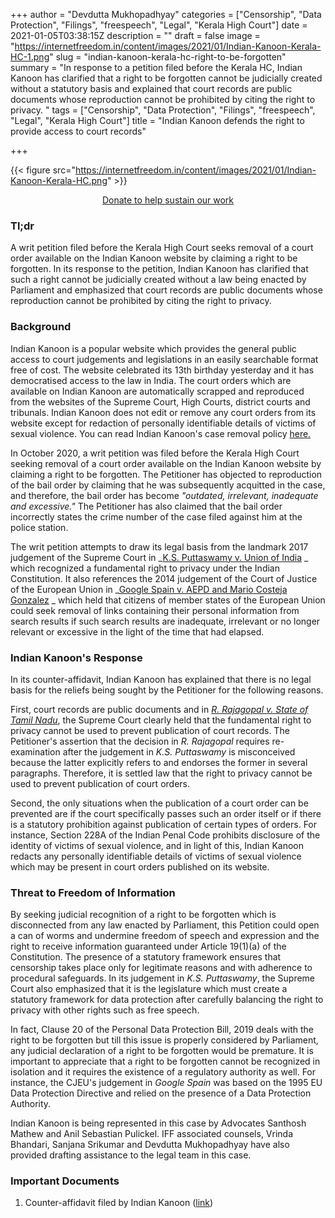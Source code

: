 +++
author = "Devdutta Mukhopadhyay"
categories = ["Censorship", "Data Protection", "Filings", "freespeech", "Legal", "Kerala High Court"]
date = 2021-01-05T03:38:15Z
description = ""
draft = false
image = "https://internetfreedom.in/content/images/2021/01/Indian-Kanoon-Kerala-HC-1.png"
slug = "indian-kanoon-kerala-hc-right-to-be-forgotten"
summary = "In response to a petition filed before the Kerala HC, Indian Kanoon has clarified that a right to be forgotten cannot be judicially created without a statutory basis and explained that court records are public documents whose reproduction cannot be prohibited by citing the right to privacy. "
tags = ["Censorship", "Data Protection", "Filings", "freespeech", "Legal", "Kerala High Court"]
title = "Indian Kanoon defends the right to provide access to court records"

+++


{{< figure src="https://internetfreedom.in/content/images/2021/01/Indian-Kanoon-Kerala-HC.png" >}}

<div style="text-align:center;">
    <a href="https://internetfreedom.in/donate/" class="button">Donate to help sustain our work</a>
</div>

### Tl;dr

A writ petition filed before the Kerala High Court seeks removal of a court order available on the Indian Kanoon website by claiming a right to be forgotten. In its response to the petition, Indian Kanoon has clarified that such a right cannot be judicially created without a law being enacted by Parliament and emphasized that court records are public documents whose reproduction cannot be prohibited by citing the right to privacy.

### Background

Indian Kanoon is a popular website which provides the general public access to court judgements and legislations in an easily searchable format free of cost. The website celebrated its 13th birthday yesterday and it has democratised access to the law in India. The court orders  which are available on Indian Kanoon are automatically scrapped and reproduced from the websites of the Supreme Court, High Courts, district courts and tribunals. Indian Kanoon does not edit or remove any court orders from its website except for redaction of personally identifiable details of victims of sexual violence. You can read Indian Kanoon's case removal policy [here.](https://indiankanoon.org/court_case_online.html)

In October 2020, a writ petition was filed before the Kerala High Court seeking removal of a court order available on the Indian Kanoon website by claiming a right to be forgotten. The Petitioner has objected to reproduction of the bail order by claiming that he was subsequently acquitted in the case, and therefore, the bail order has become _"outdated, irrelevant, inadequate and excessive."_ The Petitioner has also claimed that the bail order incorrectly states the crime number of the case filed against him at the police station.

The writ petition attempts to draw its legal basis from the landmark 2017 judgement of the Supreme Court in  _[K.S. Puttaswamy v. Union of India](https://indiankanoon.org/doc/91938676/) _ which recognized a fundamental right to privacy under the Indian Constitution. It also references the 2014 judgement of the Court of Justice of the European Union in  _[Google Spain v. AEPD and Mario Costeja Gonzalez](http://curia.europa.eu/juris/document/document.jsf;jsessionid=0981A654FAC5FD0562DF190F0E33FAF5?text=&docid=152065&pageIndex=0&doclang=EN&mode=lst&dir=&occ=first&part=1&cid=22011009) _ which held that citizens of member states of the European Union could seek removal of links containing their personal information from search results if such search results are inadequate, irrelevant or no longer relevant or excessive in the light of the time that had elapsed.

### Indian Kanoon's Response

In its counter-affidavit, Indian Kanoon has explained that there is no legal basis for the reliefs being sought by the Petitioner for the following reasons.

First, court records are public documents and in [_R. Rajagopal v. State of Tamil Nadu_](https://indiankanoon.org/doc/501107/), the Supreme Court clearly held that the fundamental right to privacy cannot be used to prevent publication of court records. The Petitioner's assertion that the decision in _R. Rajagopal_ requires re-examination after the judgement in _K.S. Puttaswamy_ is misconceived because the latter explicitly refers to and endorses the former in several paragraphs. Therefore, it is settled law that the right to privacy cannot be used to prevent publication of court orders.

Second, the only situations when the publication of a court order can be prevented are if the court specifically passes such an order itself or if there is a statutory prohibition against publication of certain types of orders. For instance, Section 228A of the Indian Penal Code prohibits disclosure of the identity of victims of sexual violence, and in light of this, Indian Kanoon redacts any personally identifiable details of victims of sexual violence which may be present in court orders published on its website.

### Threat to Freedom of Information

By seeking judicial recognition of a right to be forgotten which is disconnected from any law enacted by Parliament, this Petition could open a can of worms and undermine freedom of speech and expression and the right to receive information guaranteed under Article 19(1)(a) of the Constitution. The presence of a statutory framework ensures that censorship takes place only for legitimate reasons and with adherence to procedural safeguards. In its judgement in _K.S. Puttaswamy_, the Supreme Court also emphasized that it is the legislature which must create a statutory framework for data protection after carefully balancing the right to privacy with other rights such as free speech.

In fact, Clause 20 of the Personal Data Protection Bill, 2019 deals with the right to be forgotten but till this issue is properly considered by Parliament, any judicial declaration of a right to be forgotten would be premature. It is important to appreciate that a right to be forgotten cannot be recognized in isolation and it requires the existence of a regulatory authority as well. For instance, the CJEU's judgement in _Google Spain_ was based on the 1995 EU Data Protection Directive and relied on the presence of a Data Protection Authority.

Indian Kanoon is being represented in this case by Advocates Santhosh Mathew and Anil Sebastian Pulickel. IFF associated counsels, Vrinda Bhandari, Sanjana Srikumar and Devdutta Mukhopadhyay have also provided drafting assistance to the legal team in this case.

### Important Documents

1. Counter-affidavit filed by Indian Kanoon ([link](https://drive.google.com/file/d/1oLsLPCIxCSLlU1uelv9bADckT0sO9-Kr/view?usp=sharing))

### 


